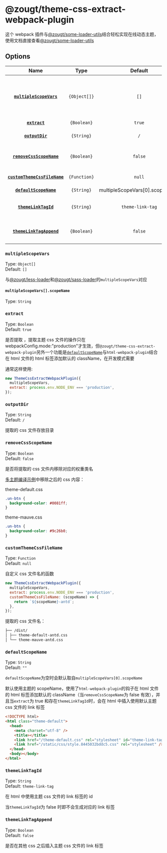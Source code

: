 # @zougt/theme-css-extract-webpack-plugin

这个 webpack 插件与[@zougt/some-loader-utils](https://github.com/GitOfZGT/some-loader-utils)结合轻松实现在线动态主题，使用文档直接查看[@zougt/some-loader-utils](https://github.com/GitOfZGT/some-loader-utils)
## Options

|                          Name                           |     Type     |            Default             | Description                                                                                                                                                 |
| :-----------------------------------------------------: | :----------: | :----------------------------: | :---------------------------------------------------------------------------------------------------------------------------------------------------------- |
|      **[`multipleScopeVars`](#multipleScopeVars)**      | `{Object[]}` |              `[]`              | 与[@zougt/less-loader](https://github.com/GitOfZGT/less-loader)和[@zougt/sass-loader](https://github.com/GitOfZGT/sass-loader)的`multipleScopeVars`对应即可 |
|                **[`extract`](#extract)**                | `{Boolean}`  |             `true`             | 是否提取                                                                                                                                                    |
|              **[`outputDir`](#outputDir)**              |  `{String}`  |              `/`               | 提取的 css 文件存放目录                                                                                                                                     |
|     **[`removeCssScopeName`](#removeCssScopeName)**     | `{Boolean}`  |            `false`             | 是否将提取的 css 文件内移除对应的权重类名                                                                                                                   |
| **[`customThemeCssFileName`](#customThemeCssFileName)** | `{Function}` |             `null`             | 自定义 css 文件名的函数                                                                                                                                     |
|       **[`defaultScopeName`](#defaultScopeName)**       |  `{String}`  | multipleScopeVars[0].scopeName | 默认使用主题名称                                                                                                                                            |
|         **[`themeLinkTagId`](#themeLinkTagId)**         |  `{String}`  |        `theme-link-tag`        | 在 html 中使用主题 css 文件的 link 标签的 id                                                                                                                |
|     **[`themeLinkTagAppend`](#themeLinkTagAppend)**     | `{Boolean}`  |            `false`             | 是否在其他 css 之后插入主题 css 文件的 link 标签                                                                                                            |

### `multipleScopeVars`

Type: `Object[]`  
Default: `[]`

与[@zougt/less-loader](https://github.com/GitOfZGT/less-loader)和[@zougt/sass-loader](https://github.com/GitOfZGT/sass-loader)的`multipleScopeVars`对应

#### `multipleScopeVars[].scopeName`

Type: `String`

### `extract`

Type: `Boolean`  
Default: `true`

是否提取 ，提取主题 css 文件的操作只在 webpackConfig.mode:"production"才生效，但`@zougt/theme-css-extract-webpack-plugin`另外一个功能是[`defaultScopeName`](#defaultScopeName)与`html-webpack-plugin`结合在 html 文件的 html 标签添加默认的 className，在开发模式需要

通常这样使用:

```js
new ThemeCssExtractWebpackPlugin({
  multipleScopeVars,
  extract: process.env.NODE_ENV === 'production',
});
```

### `outputDir`

Type: `String`  
Default: `/`

提取的 css 文件存放目录

### `removeCssScopeName`

Type: `Boolean`  
Default: `false`

是否将提取的 css 文件内移除对应的权重类名

[多主题编译示例](#多主题编译示例)中移除之后的 css 内容：

theme-default.css

```css
.un-btn {
  background-color: #0081ff;
}
```

theme-mauve.css

```css
.un-btn {
  background-color: #9c26b0;
}
```

### `customThemeCssFileName`

Type: `Function`  
Default: `null`

自定义 css 文件名的函数

```js
new ThemeCssExtractWebpackPlugin({
  multipleScopeVars,
  extract: process.env.NODE_ENV === 'production',
  customThemeCssFileName: (scopeName) => {
    return `${scopeName}-antd`;
  },
});
```

提取的 css 文件名：

```bash
├── /dist/
│ ├── theme-default-antd.css
│ └── theme-mauve-antd.css
```

### `defaultScopeName`

Type: `String`  
Default: `""`

`defaultScopeName`为空时会默认取自`multipleScopeVars[0].scopeName`

默认使用主题的 scopeName，使用了`html-webpack-plugin`的钩子在 html 文件的 html 标签添加默认的 className（当`removeCssScopeName`为 false 有效），并且当`extract`为 true 和存在`themeLinkTagId`时，会在 html 中插入使用默认主题 css 文件的 link 标签

```html
<!DOCTYPE html>
<html class="theme-default">
  <head>
    <meta charset="utf-8" />
    <title></title>
    <link href="/theme-default.css" rel="stylesheet" id="theme-link-tag" />
    <link href="/static/css/style.8445032bddc5.css" rel="stylesheet" />
  </head>
  <body></body>
</html>
```

### `themeLinkTagId`

Type: `String`  
Default: `theme-link-tag`

在 html 中使用主题 css 文件的 link 标签的 id

当`themeLinkTagId`为 false 时即不会生成对应的 link 标签

### `themeLinkTagAppend`

Type: `Boolean`  
Default: `false`

是否在其他 css 之后插入主题 css 文件的 link 标签
